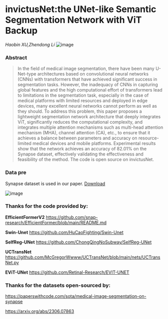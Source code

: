 # invictusNet:the UNet-like Semantic Segmentation Network with ViT Backup

*Haobin XU,Zhendong Li*
![image](https://github.com/user-attachments/assets/6c158c20-3115-4a09-8f1b-c4234f5d46f5)

### Abstract

> In the field of medical image segmentation, there have been many U-Net-type architectures based on convolutional neural networks (CNNs) with transformers that have achieved significant success in segmentation tasks. However, the inadequacy of CNNs in capturing global features and the high computational effort of transformers lead to limitations in the segmentation task, especially in the case of medical platforms with limited resources and deployed in edge devices, many excellent neural networks cannot perform as well as they should. To address this problem, this paper proposes a lightweight segmentation network architecture that deeply integrates ViT, significantly reduces the computational complexity, and integrates multiple attention mechanisms such as multi-head attention mechanism (MHA), channel attention (CA), etc., to ensure that it achieves a balance between parameters and accuracy on resource-limited medical devices and mobile platforms. Experimental results show that the network achieves an accuracy of 82.01% on the Synapse dataset, effectively validating the effectiveness and feasibility of the method. The code is open source on invictusNet.


### Data pre

Synapse dataset is used in our paper. [Download](https://paperswithcode.com/sota/medical-image-segmentation-on-synapse-multi)

![image](https://github.com/user-attachments/assets/766dcb89-ae13-4eb7-829c-0c62e1da8284)

### Thanks for the code provided by:

**EfficientFormerV2** https://github.com/snap-research/EfficientFormer/blob/main/README.md

**Swin-Unet** https://github.com/HuCaoFighting/Swin-Unet

**SelfReg-UNet** https://github.com/ChongQingNoSubway/SelfReg-UNet

**UCTransNet** https://github.com/McGregorWwww/UCTransNet/blob/main/nets/UCTransNet.py

**EViT-UNet**  https://github.com/Retinal-Research/EVIT-UNET

### Thanks for the datasets open-sourced by:

https://paperswithcode.com/sota/medical-image-segmentation-on-synapse

https://arxiv.org/abs/2306.07863
